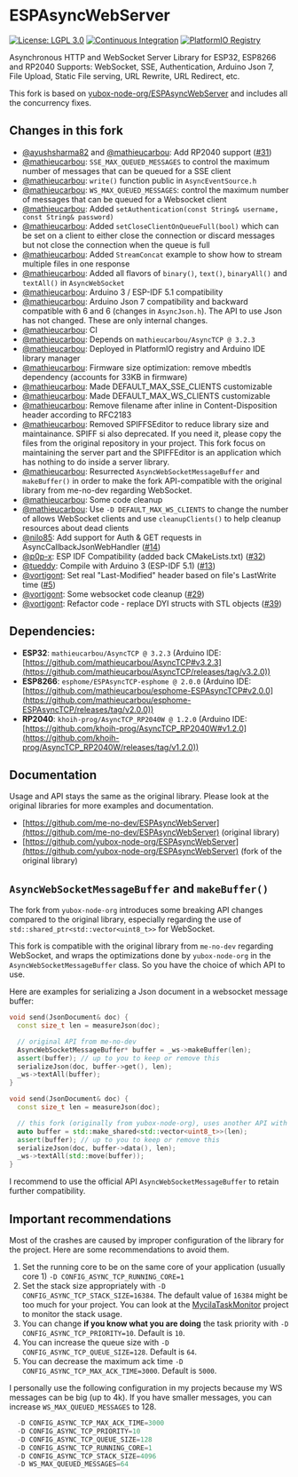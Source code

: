 # ESPAsyncWebServer

[![License: LGPL 3.0](https://img.shields.io/badge/License-LGPL%203.0-yellow.svg)](https://opensource.org/license/lgpl-3-0/)
[![Continuous Integration](https://github.com/mathieucarbou/ESPAsyncWebServer/actions/workflows/ci.yml/badge.svg)](https://github.com/mathieucarbou/ESPAsyncWebServer/actions/workflows/ci.yml)
[![PlatformIO Registry](https://badges.registry.platformio.org/packages/mathieucarbou/library/ESPAsyncWebServer.svg)](https://registry.platformio.org/libraries/mathieucarbou/ESPAsyncWebServer)

Asynchronous HTTP and WebSocket Server Library for ESP32, ESP8266 and RP2040
Supports: WebSocket, SSE, Authentication, Arduino Json 7, File Upload, Static File serving, URL Rewrite, URL Redirect, etc.

This fork is based on [yubox-node-org/ESPAsyncWebServer](https://github.com/yubox-node-org/ESPAsyncWebServer) and includes all the concurrency fixes.

## Changes in this fork

- [@ayushsharma82](https://github.com/ayushsharma82) and [@mathieucarbou](https://github.com/mathieucarbou): Add RP2040 support ([#31](https://github.com/mathieucarbou/ESPAsyncWebServer/pull/31))
- [@mathieucarbou](https://github.com/mathieucarbou): `SSE_MAX_QUEUED_MESSAGES` to control the maximum number of messages that can be queued for a SSE client
- [@mathieucarbou](https://github.com/mathieucarbou): `write()` function public in `AsyncEventSource.h`
- [@mathieucarbou](https://github.com/mathieucarbou): `WS_MAX_QUEUED_MESSAGES`: control the maximum number of messages that can be queued for a Websocket client
- [@mathieucarbou](https://github.com/mathieucarbou): Added `setAuthentication(const String& username, const String& password)`
- [@mathieucarbou](https://github.com/mathieucarbou): Added `setCloseClientOnQueueFull(bool)` which can be set on a client to either close the connection or discard messages but not close the connection when the queue is full
- [@mathieucarbou](https://github.com/mathieucarbou): Added `StreamConcat` example to show how to stream multiple files in one response
- [@mathieucarbou](https://github.com/mathieucarbou): Added all flavors of `binary()`, `text()`, `binaryAll()` and `textAll()` in `AsyncWebSocket`
- [@mathieucarbou](https://github.com/mathieucarbou): Arduino 3 / ESP-IDF 5.1 compatibility
- [@mathieucarbou](https://github.com/mathieucarbou): Arduino Json 7 compatibility and backward compatible with 6 and 6 (changes in `AsyncJson.h`). The API to use Json has not changed. These are only internal changes.
- [@mathieucarbou](https://github.com/mathieucarbou): CI
- [@mathieucarbou](https://github.com/mathieucarbou): Depends on `mathieucarbou/AsyncTCP @ 3.2.3`
- [@mathieucarbou](https://github.com/mathieucarbou): Deployed in PlatformIO registry and Arduino IDE library manager
- [@mathieucarbou](https://github.com/mathieucarbou): Firmware size optimization: remove mbedtls dependency (accounts for 33KB in firmware)
- [@mathieucarbou](https://github.com/mathieucarbou): Made DEFAULT_MAX_SSE_CLIENTS customizable
- [@mathieucarbou](https://github.com/mathieucarbou): Made DEFAULT_MAX_WS_CLIENTS customizable
- [@mathieucarbou](https://github.com/mathieucarbou): Remove filename after inline in Content-Disposition header according to RFC2183
- [@mathieucarbou](https://github.com/mathieucarbou): Removed SPIFFSEditor to reduce library size and maintainance. SPIFF si also deprecated. If you need it, please copy the files from the original repository in your project. This fork focus on maintaining the server part and the SPIFFEditor is an application which has nothing to do inside a server library.
- [@mathieucarbou](https://github.com/mathieucarbou): Resurrected `AsyncWebSocketMessageBuffer` and `makeBuffer()` in order to make the fork API-compatible with the original library from me-no-dev regarding WebSocket.
- [@mathieucarbou](https://github.com/mathieucarbou): Some code cleanup
- [@mathieucarbou](https://github.com/mathieucarbou): Use `-D DEFAULT_MAX_WS_CLIENTS` to change the number of allows WebSocket clients and use `cleanupClients()` to help cleanup resources about dead clients
- [@nilo85](https://github.com/nilo85): Add support for Auth & GET requests in AsyncCallbackJsonWebHandler ([#14](https://github.com/mathieucarbou/ESPAsyncWebServer/pull/14))
- [@p0p-x](https://github.com/p0p-x): ESP IDF Compatibility (added back CMakeLists.txt) ([#32](https://github.com/mathieucarbou/ESPAsyncWebServer/pull/32))
- [@tueddy](https://github.com/tueddy): Compile with Arduino 3 (ESP-IDF 5.1) ([#13](https://github.com/mathieucarbou/ESPAsyncWebServer/pull/13))
- [@vortigont](https://github.com/vortigont): Set real "Last-Modified" header based on file's LastWrite time ([#5](https://github.com/mathieucarbou/ESPAsyncWebServer/pull/5))
- [@vortigont](https://github.com/vortigont): Some websocket code cleanup ([#29](https://github.com/mathieucarbou/ESPAsyncWebServer/pull/29))
- [@vortigont](https://github.com/vortigont): Refactor code - replace DYI structs with STL objects  ([#39](https://github.com/mathieucarbou/ESPAsyncWebServer/pull/39))

## Dependencies:

- **ESP32**: `mathieucarbou/AsyncTCP @ 3.2.3` (Arduino IDE: [https://github.com/mathieucarbou/AsyncTCP#v3.2.3](https://github.com/mathieucarbou/AsyncTCP/releases/tag/v3.2.0))
- **ESP8266**: `esphome/ESPAsyncTCP-esphome @ 2.0.0` (Arduino IDE: [https://github.com/mathieucarbou/esphome-ESPAsyncTCP#v2.0.0](https://github.com/mathieucarbou/esphome-ESPAsyncTCP/releases/tag/v2.0.0))
- **RP2040**: `khoih-prog/AsyncTCP_RP2040W @ 1.2.0` (Arduino IDE: [https://github.com/khoih-prog/AsyncTCP_RP2040W#v1.2.0](https://github.com/khoih-prog/AsyncTCP_RP2040W/releases/tag/v1.2.0))

## Documentation

Usage and API stays the same as the original library.
Please look at the original libraries for more examples and documentation.

- [https://github.com/me-no-dev/ESPAsyncWebServer](https://github.com/me-no-dev/ESPAsyncWebServer) (original library)
- [https://github.com/yubox-node-org/ESPAsyncWebServer](https://github.com/yubox-node-org/ESPAsyncWebServer) (fork of the original library)

## `AsyncWebSocketMessageBuffer` and `makeBuffer()`

The fork from `yubox-node-org` introduces some breaking API changes compared to the original library, especially regarding the use of `std::shared_ptr<std::vector<uint8_t>>` for WebSocket.

This fork is compatible with the original library from `me-no-dev` regarding WebSocket, and wraps the optimizations done by `yubox-node-org` in the `AsyncWebSocketMessageBuffer` class.
So you have the choice of which API to use.

Here are examples for serializing a Json document in a websocket message buffer:

```cpp
void send(JsonDocument& doc) {
  const size_t len = measureJson(doc);

  // original API from me-no-dev
  AsyncWebSocketMessageBuffer* buffer = _ws->makeBuffer(len);
  assert(buffer); // up to you to keep or remove this
  serializeJson(doc, buffer->get(), len);
  _ws->textAll(buffer);
}
```

```cpp
void send(JsonDocument& doc) {
  const size_t len = measureJson(doc);

  // this fork (originally from yubox-node-org), uses another API with shared pointer
  auto buffer = std::make_shared<std::vector<uint8_t>>(len);
  assert(buffer); // up to you to keep or remove this
  serializeJson(doc, buffer->data(), len);
  _ws->textAll(std::move(buffer));
}
```

I recommend to use the official API `AsyncWebSocketMessageBuffer` to retain further compatibility.

## Important recommendations

Most of the crashes are caused by improper configuration of the library for the project.
Here are some recommendations to avoid them.

1. Set the running core to be on the same core of your application (usually core 1) `-D CONFIG_ASYNC_TCP_RUNNING_CORE=1`
2. Set the stack size appropriately with `-D CONFIG_ASYNC_TCP_STACK_SIZE=16384`.
   The default value of `16384` might be too much for your project.
   You can look at the [MycilaTaskMonitor](https://oss.carbou.me/MycilaTaskMonitor) project to monitor the stack usage.
3. You can change **if you know what you are doing** the task priority with `-D CONFIG_ASYNC_TCP_PRIORITY=10`.
   Default is `10`.
4. You can increase the queue size with `-D CONFIG_ASYNC_TCP_QUEUE_SIZE=128`.
   Default is `64`.
5. You can decrease the maximum ack time `-D CONFIG_ASYNC_TCP_MAX_ACK_TIME=3000`.
   Default is `5000`.

I personally use the following configuration in my projects because my WS messages can be big (up to 4k).
If you have smaller messages, you can increase `WS_MAX_QUEUED_MESSAGES` to 128.

```c++
  -D CONFIG_ASYNC_TCP_MAX_ACK_TIME=3000
  -D CONFIG_ASYNC_TCP_PRIORITY=10
  -D CONFIG_ASYNC_TCP_QUEUE_SIZE=128
  -D CONFIG_ASYNC_TCP_RUNNING_CORE=1
  -D CONFIG_ASYNC_TCP_STACK_SIZE=4096
  -D WS_MAX_QUEUED_MESSAGES=64
```
